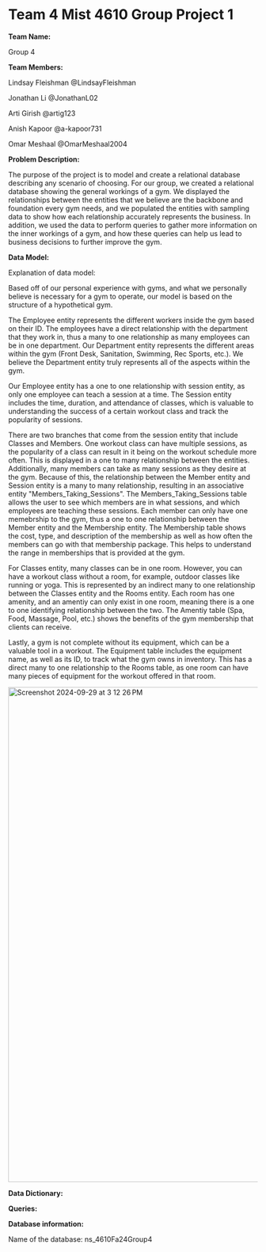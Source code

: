 # Team 4 Mist 4610 Group Project 1

**Team Name:**

Group 4

**Team Members:**

Lindsay Fleishman @LindsayFleishman

Jonathan Li @JonathanL02

Arti Girish @artig123

Anish Kapoor @a-kapoor731

Omar Meshaal @OmarMeshaal2004

**Problem Description:**

The purpose of the project is to model and create a relational database describing any scenario of choosing. For our group, we created a relational database showing the general workings of a gym. We displayed the relationships between the entities that we believe are the backbone and foundation every gym needs, and we populated the entities with sampling data to show how each relationship accurately represents the business. In addition, we used the data to perform queries to gather more information on the inner workings of a gym, and how these queries can help us lead to business decisions to further improve the gym.

**Data Model:**

Explanation of data model:

Based off of our personal experience with gyms, and what we personally believe is necessary for a gym to operate, our model is based on the structure of a hypothetical gym. 

The Employee entity represents the different workers inside the gym based on their ID. The employees have a direct relationship with the department that they work in, thus a many to one relationship as many employees can be in one department. Our Department entity represents the different areas within the gym (Front Desk, Sanitation, Swimming, Rec Sports, etc.). We believe the Department entity truly represents all of the aspects within the gym.

Our Employee entity has a one to one relationship with session entity, as only one employee can teach a session at a time. The Session entity includes the time, duration, and attendance of classes, which is valuable to understanding the success of a certain workout class and track the popularity of sessions. 

There are two branches that come from the session entity that include Classes and Members. One workout class can have multiple sessions, as the popularity of a class can result in it being on the workout schedule more often. This is displayed in a one to many relationship between the entities. Additionally, many members can take as many sessions as they desire at the gym. Because of this, the relationship between the Member entity and Session entity is a many to many relationship, resulting in an associative entity "Members_Taking_Sessions". The Members_Taking_Sessions table allows the user to see which members are in what sessions, and which employees are teaching these sessions. Each member can only have one memebrship to the gym, thus a one to one relationship between the Member entity and the Membership entity. The Membership table shows the cost, type, and description of the membership as well as how often the members can go with that membership package. This helps to understand the range in memberships that is provided at the gym.

For Classes entity, many classes can be in one room. However, you can have a workout class without a room, for example, outdoor classes like running or yoga. This is represented by an indirect many to one relationship between the Classes entity and the Rooms entity. Each room has one amenity, and an amentiy can only exist in one room, meaning there is a one to one identifying relationship between the two. The Amentiy table (Spa, Food, Massage, Pool, etc.) shows the benefits of the gym membership that clients can receive.

Lastly, a gym is not complete without its equipment, which can be a valuable tool in a workout. The Equipment table includes the equipment name, as well as its ID, to track what the gym owns in inventory. This has a direct many to one relationship to the Rooms table, as one room can have many pieces of equipment for the workout offered in that room.


<img width="1000" alt="Screenshot 2024-09-29 at 3 12 26 PM" src="https://github.com/user-attachments/assets/2c0c1776-3f40-4a26-a244-166715162740">



**Data Dictionary:**



**Queries:**


**Database information:**

Name of the database: ns_4610Fa24Group4



